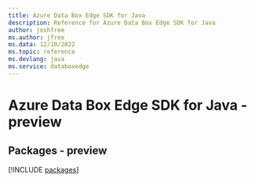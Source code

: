 ```yaml
---
title: Azure Data Box Edge SDK for Java
description: Reference for Azure Data Box Edge SDK for Java
author: joshfree
ms.author: jfree
ms.data: 12/10/2022
ms.topic: reference
ms.devlang: java
ms.service: databoxedge
---
```

# Azure Data Box Edge SDK for Java - preview
## Packages - preview
[!INCLUDE [packages](data-box-edge-index.md)]